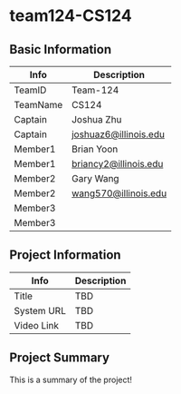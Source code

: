 # team124-CS124

## Basic Information

|   Info      |        Description     |
| ----------- | ---------------------- |
| TeamID      |        Team-124        |
| TeamName    |         CS124          |
| Captain     |      Joshua Zhu        |
| Captain     |  joshuaz6@illinois.edu |
| Member1     |        Brian Yoon      |
| Member1     |   briancy2@illinois.edu|
| Member2     |     Gary Wang          |
| Member2     |  wang570@illinois.edu  |
| Member3     |                        |
| Member3     |                        |

## Project Information

|   Info      |        Description     |
| ----------- | ---------------------- |
|  Title      |       TBD     |
| System URL  |      TBD      |
| Video Link  |      TBD      |

## Project Summary

This is a summary of the project!
